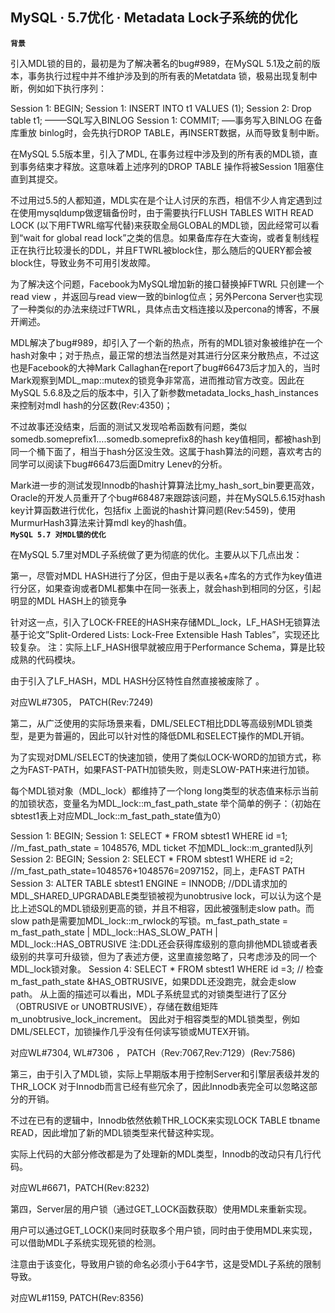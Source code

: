 ## MySQL · 5.7优化 · Metadata Lock子系统的优化

 **`背景`**   


引入MDL锁的目的，最初是为了解决著名的bug#989，在MySQL 5.1及之前的版本，事务执行过程中并不维护涉及到的所有表的Metatdata 锁，极易出现复制中断，例如如下执行序列：  


Session 1: BEGIN;
Session 1: INSERT INTO t1 VALUES (1);
Session 2: Drop table t1; ——–SQL写入BINLOG
Session 1: COMMIT; —–事务写入BINLOG
在备库重放 binlog时，会先执行DROP TABLE，再INSERT数据，从而导致复制中断。  


在MySQL 5.5版本里，引入了MDL, 在事务过程中涉及到的所有表的MDL锁，直到事务结束才释放。这意味着上述序列的DROP TABLE 操作将被Session 1阻塞住直到其提交。  


不过用过5.5的人都知道，MDL实在是个让人讨厌的东西，相信不少人肯定遇到过在使用mysqldump做逻辑备份时，由于需要执行FLUSH TABLES WITH READ LOCK (以下用FTWRL缩写代替)来获取全局GLOBAL的MDL锁，因此经常可以看到“wait for global read lock”之类的信息。如果备库存在大查询，或者复制线程正在执行比较漫长的DDL，并且FTWRL被block住，那么随后的QUERY都会被block住，导致业务不可用引发故障。  


为了解决这个问题，Facebook为MySQL增加新的接口替换掉FTWRL 只创建一个read view ，并返回与read view一致的binlog位点；另外Percona Server也实现了一种类似的办法来绕过FTWRL，具体点击文档连接以及percona的博客，不展开阐述。  


MDL解决了bug#989，却引入了一个新的热点，所有的MDL锁对象被维护在一个hash对象中；对于热点，最正常的想法当然是对其进行分区来分散热点，不过这也是Facebook的大神Mark Callaghan在report了bug#66473后才加入的，当时Mark观察到MDL_map::mutex的锁竞争非常高，进而推动官方改变。因此在MySQL 5.6.8及之后的版本中，引入了新参数metadata_locks_hash_instances来控制对mdl hash的分区数(Rev:4350)；  


不过故事还没结束，后面的测试又发现哈希函数有问题，类似somedb.someprefix1….somedb.someprefix8的hash key值相同，都被hash到同一个桶下面了，相当于hash分区没生效。这属于hash算法的问题，喜欢考古的同学可以阅读下bug#66473后面Dmitry Lenev的分析。  


Mark进一步的测试发现Innodb的hash计算算法比my_hash_sort_bin要更高效， Oracle的开发人员重开了个bug#68487来跟踪该问题，并在MySQL5.6.15对hash key计算函数进行优化，包括fix 上面说的hash计算问题(Rev:5459)，使用MurmurHash3算法来计算mdl key的hash值。   **`MySQL 5.7 对MDL锁的优化`**   


在MySQL 5.7里对MDL子系统做了更为彻底的优化。主要从以下几点出发：  


第一，尽管对MDL HASH进行了分区，但由于是以表名+库名的方式作为key值进行分区，如果查询或者DML都集中在同一张表上，就会hash到相同的分区，引起明显的MDL HASH上的锁竞争  


针对这一点，引入了LOCK-FREE的HASH来存储MDL_lock，LF_HASH无锁算法基于论文”Split-Ordered Lists: Lock-Free Extensible Hash Tables”，实现还比较复杂。 注：实际上LF_HASH很早就被应用于Performance Schema，算是比较成熟的代码模块。  


由于引入了LF_HASH，MDL HASH分区特性自然直接被废除了 。  


对应WL#7305， PATCH(Rev:7249)  


第二，从广泛使用的实际场景来看，DML/SELECT相比DDL等高级别MDL锁类型，是更为普遍的，因此可以针对性的降低DML和SELECT操作的MDL开销。  


为了实现对DML/SELECT的快速加锁，使用了类似LOCK-WORD的加锁方式，称之为FAST-PATH，如果FAST-PATH加锁失败，则走SLOW-PATH来进行加锁。  


每个MDL锁对象（MDL_lock）都维持了一个long long类型的状态值来标示当前的加锁状态，变量名为MDL_lock::m_fast_path_state 举个简单的例子：（初始在sbtest1表上对应MDL_lock::m_fast_path_state值为0）  


Session 1: BEGIN;
Session 1: SELECT * FROM sbtest1 WHERE id =1; //m_fast_path_state = 1048576, MDL ticket 不加MDL_lock::m_granted队列
Session 2: BEGIN;
Session 2: SELECT * FROM sbtest1 WHERE id =2; //m_fast_path_state=1048576+1048576=2097152，同上，走FAST PATH
Session 3: ALTER TABLE sbtest1 ENGINE = INNODB; //DDL请求加的MDL_SHARED_UPGRADABLE类型锁被视为unobtrusive lock，可以认为这个是比上述SQL的MDL锁级别更高的锁，并且不相容，因此被强制走slow path。而slow path是需要加MDL_lock::m_rwlock的写锁。m_fast_path_state = m_fast_path_state | MDL_lock::HAS_SLOW_PATH | MDL_lock::HAS_OBTRUSIVE
注:DDL还会获得库级别的意向排他MDL锁或者表级别的共享可升级锁，但为了表述方便，这里直接忽略了，只考虑涉及的同一个MDL_lock锁对象。
Session 4: SELECT * FROM sbtest1 WHERE id =3; // 检查m_fast_path_state &HAS_OBTRUSIVE，如果DDL还没跑完，就会走slow path。
从上面的描述可以看出，MDL子系统显式的对锁类型进行了区分（OBTRUSIVE or UNOBTRUSIVE），存储在数组矩阵m_unobtrusive_lock_increment。 因此对于相容类型的MDL锁类型，例如DML/SELECT，加锁操作几乎没有任何读写锁或MUTEX开销。  


对应WL#7304, WL#7306 ， PATCH（Rev:7067,Rev:7129）(Rev:7586)  


第三，由于引入了MDL锁，实际上早期版本用于控制Server和引擎层表级并发的THR_LOCK 对于Innodb而言已经有些冗余了，因此Innodb表完全可以忽略这部分的开销。  


不过在已有的逻辑中，Innodb依然依赖THR_LOCK来实现LOCK TABLE tbname READ，因此增加了新的MDL锁类型来代替这种实现。  


实际上代码的大部分修改都是为了处理新的MDL类型，Innodb的改动只有几行代码。  


对应WL#6671，PATCH(Rev:8232)  


第四，Server层的用户锁（通过GET_LOCK函数获取）使用MDL来重新实现。  


用户可以通过GET_LOCK()来同时获取多个用户锁，同时由于使用MDL来实现，可以借助MDL子系统实现死锁的检测。  


注意由于该变化，导致用户锁的命名必须小于64字节，这是受MDL子系统的限制导致。  


对应WL#1159, PATCH(Rev:8356)  

